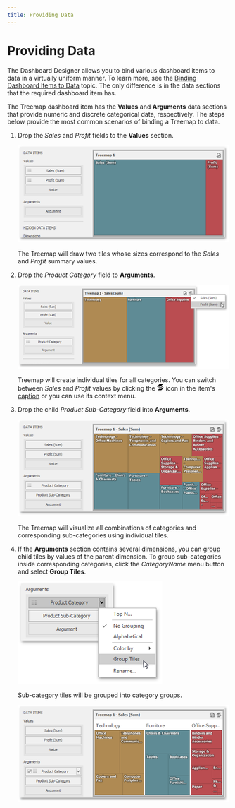 ```yaml
---
title: Providing Data
---
```

# Providing Data
The Dashboard Designer allows you to bind various dashboard items to data in a virtually uniform manner. To learn more, see the [Binding Dashboard Items to Data](../../../../../dashboard-for-desktop/articles/dashboard-designer/binding-dashboard-items-to-data/binding-dashboard-items-to-data.md) topic. The only difference is in the data sections that the required dashboard item has.

The Treemap dashboard item has the **Values** and **Arguments** data sections that provide numeric and discrete categorical data, respectively. The steps below provide the most common scenarios of binding a Treemap to data.
1. Drop the _Sales_ and _Profit_ fields to the **Values** section.
	
	![TreemapWin_ProvidingData_TwoValues](../../../../images/Img125483.png)
	
	The Treemap will draw two tiles whose sizes correspond to the _Sales_ and _Profit_ summary values.
2. Drop the _Product Category_ field to **Arguments**.
	
	![TreemapWin_ProvidingData_Layers](../../../../images/Img125484.png)
	
	Treemap will create individual tiles for all categories. You can switch between _Sales_ and _Profit_ values by clicking the ![DashboardItems_OtherElements](../../../../images/Img20169.png) icon in the item's [caption](../../../../../dashboard-for-desktop/articles/dashboard-designer/dashboard-layout/dashboard-item-caption.md) or you can use its context menu.
3. Drop the child _Product Sub-Category_ field into **Arguments**.
	
	![TreemapWin_ProvidingData_TwoValuesAndArguments](../../../../images/Img125485.png)
	
	The Treemap will visualize all combinations of categories and corresponding sub-categories using individual tiles.
4. If the **Arguments** section contains several dimensions, you can [group](../../../../../dashboard-for-desktop/articles/dashboard-designer/designing-dashboard-items/treemap/grouping.md)  child tiles by values of the parent dimension. To group sub-categories inside corresponding categories, click the _CategoryName_ menu button and select **Group Tiles**.
	
	![TreemapWin_ProvidingData_GroupTiles](../../../../images/Img125487.png)
	
	Sub-category tiles will be grouped into category groups.
	
	![TreemapWin_ProvidingData_Grouping](../../../../images/Img125486.png)